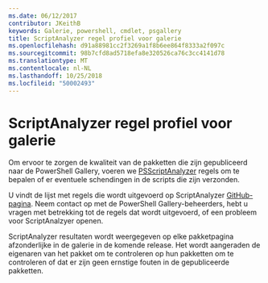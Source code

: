 ```yaml
---
ms.date: 06/12/2017
contributor: JKeithB
keywords: Galerie, powershell, cmdlet, psgallery
title: ScriptAnalyzer regel profiel voor galerie
ms.openlocfilehash: d91a88981cc2f3269a1f8b6ee864f8333a2f097c
ms.sourcegitcommit: 98b7cfd8ad5718efa8e320526ca76c3cc4141d78
ms.translationtype: MT
ms.contentlocale: nl-NL
ms.lasthandoff: 10/25/2018
ms.locfileid: "50002493"
---
```

# <a name="scriptanalyzer-rule-profile-for-gallery"></a>ScriptAnalyzer regel profiel voor galerie

Om ervoor te zorgen de kwaliteit van de pakketten die zijn gepubliceerd naar de PowerShell Gallery, voeren we [PSScriptAnalyzer](https://github.com/PowerShell/PSScriptAnalyzer) regels om te bepalen of er eventuele schendingen in de scripts die zijn verzonden.

U vindt de lijst met regels die wordt uitgevoerd op ScriptAnalyzer [GitHub-pagina](https://github.com/PowerShell/PSScriptAnalyzer/blob/development/Engine/Settings/PSGallery.psd1).
Neem contact op met de PowerShell Gallery-beheerders, hebt u vragen met betrekking tot de regels dat wordt uitgevoerd, of een probleem voor ScriptAnalzyer openen.

ScriptAnalyzer resultaten wordt weergegeven op elke pakketpagina afzonderlijke in de galerie in de komende release. Het wordt aangeraden de eigenaren van het pakket om te controleren op hun pakketten om te controleren of dat er zijn geen ernstige fouten in de gepubliceerde pakketten.

